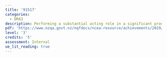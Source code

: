 ```yaml
---
title: '91517'
categories:
  - DRA3
description: Performing a substantial acting role in a significant production
pdf: 'https://www.nzqa.govt.nz/nqfdocs/ncea-resource/achievements/2019/as91517.pdf'
level: '3'
credits: '5'
assessment: Internal
ue_lit_reading: true
---
```


